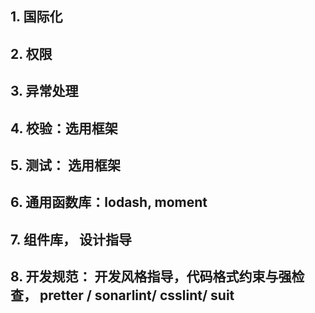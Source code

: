 ## 1. 国际化

## 2. 权限

## 3. 异常处理

## 4. 校验：选用框架

## 5. 测试： 选用框架

## 6. 通用函数库：lodash, moment

## 7. 组件库， 设计指导

## 8. 开发规范： 开发风格指导，代码格式约束与强检查， pretter / sonarlint/ csslint/ suit
